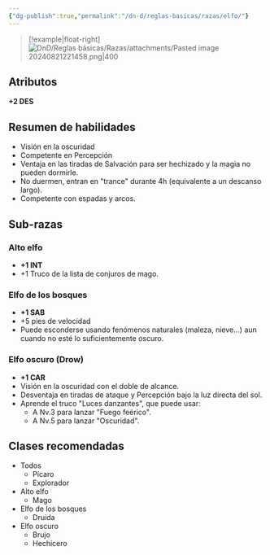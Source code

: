 ```yaml
---
{"dg-publish":true,"permalink":"/dn-d/reglas-basicas/razas/elfo/"}
---
```


>[!example|float-right]
>![DnD/Reglas básicas/Razas/attachments/Pasted image 20240821221458.png|400](/img/user/DnD/Reglas%20b%C3%A1sicas/Razas/attachments/Pasted%20image%2020240821221458.png)
## Atributos
**+2 DES**

## Resumen de habilidades
- Visión en la oscuridad
- Competente en Percepción
- Ventaja en las tiradas de Salvación para ser hechizado y la magia no pueden dormirle.
- No duermen, entran en "trance" durante 4h (equivalente a un descanso largo).
- Competente con espadas y arcos.

## Sub-razas
### Alto elfo
- **+1 INT**
- +1 Truco de la lista de conjuros de mago.
### Elfo de los bosques
- **+1 SAB**
- +5 pies de velocidad
- Puede esconderse usando fenómenos naturales (maleza, nieve...) aun cuando no esté lo suficientemente oscuro.
### Elfo oscuro (Drow)
- **+1 CAR**
- Visión en la oscuridad con el doble de alcance.
- Desventaja en tiradas de ataque y Percepción bajo la luz directa del sol.
- Aprende el truco "Luces danzantes", que puede usar:
	- A Nv.3 para lanzar "Fuego feérico".
	- A Nv.5 para lanzar "Oscuridad".

## Clases recomendadas
- Todos
	- Pícaro
	- Explorador
- Alto elfo
	- Mago
- Elfo de los bosques
	- Druida
- Elfo oscuro
	- Brujo
	- Hechicero